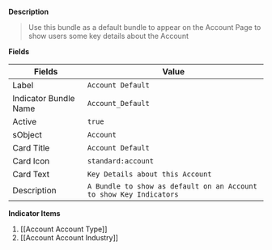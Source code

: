 **Description**

> Use this bundle as a default bundle to appear on the Account Page to show users some key details about the Account

**Fields**

| Fields | Value | 
|-----------|-----------|
|Label|`Account Default`|
|Indicator Bundle Name|`Account_Default`
|Active|`true`
|sObject|`Account`
|Card Title|`Account Default`
|Card Icon|`standard:account`
|Card Text|`Key Details about this Account`
|Description|`A Bundle to show as default on an Account to show Key Indicators`


**Indicator Items**

1. [[Account Account Type]]
1. [[Account Account Industry]]